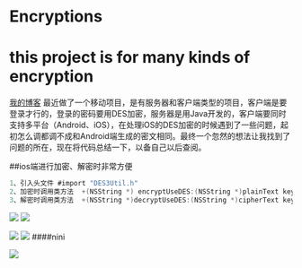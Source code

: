 # Encryptions
this project is for many kinds of encryption
=======================
 
 
[我的博客](http://blog.sina.com.cn/s/articlelist_5042266328_0_1.html "悬停显示")
最近做了一个移动项目，是有服务器和客户端类型的项目，客户端是要登录才行的，登录的密码要用DES加密，服务器是用Java开发的，客户端要同时支持多平台（Android、iOS），在处理iOS的DES加密的时候遇到了一些问题，起初怎么调都调不成和Android端生成的密文相同。最终一个忽然的想法让我找到了问题的所在，现在将代码总结一下，以备自己以后查阅。

##ios端进行加密、解密时非常方便
```Objective-C
1、引入头文件 #import "DES3Util.h"
2、加密时调用类方法  +(NSString *) encryptUseDES:(NSString *)plainText key:(NSString *)key;
3、解密时调用类方法  +(NSString *)decryptUseDES:(NSString *)cipherText key:(NSString *)key;
```

 ![](http://s11.sinaimg.cn/large/005vePOggy6YsmPh0XU6a&690)  ![](http://s4.sinaimg.cn/large/005vePOggy6YsmPyg9Bf3&690) 

![](http://s5.sinaimg.cn/large/005vePOggy6YsmPBSQYf4&690)  ![](http://s13.sinaimg.cn/large/005vePOggy6YsmPFNYo8c&690) 
####nini

![](https://github.com/Flying-Einstein/Encryptions/blob/master/Encryption/11.png)
